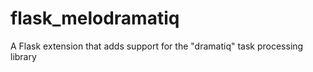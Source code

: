 # flask_melodramatiq
A Flask extension that adds support for the "dramatiq" task processing library
